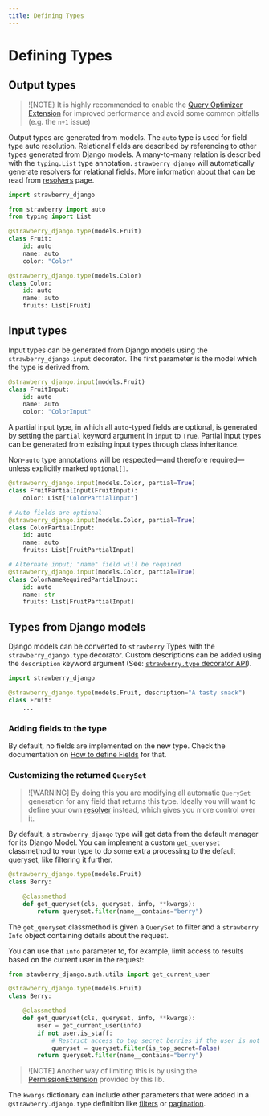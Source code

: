 ```yaml
---
title: Defining Types
---
```


# Defining Types

## Output types

> ![NOTE}
> It is highly recommended to enable the [Query Optimizer Extension](optimizer.md)
> for improved performance and avoid some common pitfalls (e.g. the `n+1` issue)

Output types are generated from models. The `auto` type is used for field type auto resolution.
Relational fields are described by referencing to other types generated from Django models.
A many-to-many relation is described with the `typing.List` type annotation.
`strawberry_django` will automatically generate resolvers for relational fields.
More information about that can be read from [resolvers](resolvers.md) page.

```python title="types.py"
import strawberry_django

from strawberry import auto
from typing import List

@strawberry_django.type(models.Fruit)
class Fruit:
    id: auto
    name: auto
    color: "Color"

@strawberry_django.type(models.Color)
class Color:
    id: auto
    name: auto
    fruits: List[Fruit]
```

## Input types

Input types can be generated from Django models using the `strawberry_django.input` decorator.
The first parameter is the model which the type is derived from.

```python title="types.py"
@strawberry_django.input(models.Fruit)
class FruitInput:
    id: auto
    name: auto
    color: "ColorInput"
```

A partial input type, in which all `auto`-typed fields are optional, is generated by setting the `partial` keyword argument in `input` to `True`.
Partial input types can be generated from existing input types through class inheritance.

Non-`auto` type annotations will be respected—and therefore required—unless explicitly marked `Optional[]`.

```python title="types.py"
@strawberry_django.input(models.Color, partial=True)
class FruitPartialInput(FruitInput):
    color: List["ColorPartialInput"]

# Auto fields are optional
@strawberry_django.input(models.Color, partial=True)
class ColorPartialInput:
    id: auto
    name: auto
    fruits: List[FruitPartialInput]

# Alternate input; "name" field will be required
@strawberry_django.input(models.Color, partial=True)
class ColorNameRequiredPartialInput:
    id: auto
    name: str
    fruits: List[FruitPartialInput]
```

## Types from Django models

Django models can be converted to `strawberry` Types with the `strawberry_django.type` decorator. Custom descriptions can be added using the `description` keyword argument (See: [`strawberry.type` decorator API](https://strawberry.rocks/docs/types/object-types#api)).

```python title="types.py"
import strawberry_django

@strawberry_django.type(models.Fruit, description="A tasty snack")
class Fruit:
    ...
```

### Adding fields to the type

By default, no fields are implemented on the new type. Check the documentation
on [How to define Fields](fields.md) for that.

### Customizing the returned `QuerySet`

> ![WARNING]
> By doing this you are modifying all automatic `QuerySet` generation for any field
> that returns this type. Ideally you will want to define your own [resolver](resolvers.md)
> instead, which gives you more control over it.

By default, a `strawberry_django` type will get data from the default manager for its Django Model.
You can implement a custom `get_queryset` classmethod to your type to do some extra processing to the default queryset,
like filtering it further.

```python title="types.py"
@strawberry_django.type(models.Fruit)
class Berry:

    @classmethod
    def get_queryset(cls, queryset, info, **kwargs):
        return queryset.filter(name__contains="berry")
```

The `get_queryset` classmethod is given a `QuerySet` to filter and
a `strawberry` `Info` object containing details about the request.

You can use that `info` parameter to, for example,
limit access to results based on the current user in the request:

```python title="types.py"
from stawberry_django.auth.utils import get_current_user

@strawberry_django.type(models.Fruit)
class Berry:

    @classmethod
    def get_queryset(cls, queryset, info, **kwargs):
        user = get_current_user(info)
        if not user.is_staff:
            # Restrict access to top secret berries if the user is not a staff member
            queryset = queryset.filter(is_top_secret=False)
        return queryset.filter(name__contains="berry")
```

> ![NOTE]
> Another way of limiting this is by using the [PermissionExtension](permissions.md)
> provided by this lib.

The `kwargs` dictionary can include other parameters that were added in a `@strawberry.django.type` definition
like [filters](filters.md) or [pagination](pagination.md).
